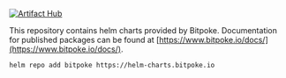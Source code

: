 [![Artifact Hub](https://img.shields.io/endpoint?url=https://artifacthub.io/badge/repository/bitpoke)](https://artifacthub.io/packages/search?repo=bitpoke)

This repository contains helm charts provided by Bitpoke. Documentation for published packages can be found at [https://www.bitpoke.io/docs/](https://www.bitpoke.io/docs/).

```
helm repo add bitpoke https://helm-charts.bitpoke.io
```
